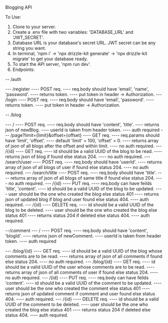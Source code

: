 Blogging API

To Use:

1. Clone to your server.
2. Create a .env file with two variables: 'DATABASE_URL' and 'JWT_SECRET'.
3. Database URL is your database's secret URL. JWT secret can be any string you want.
4. In terminal, 'npm i' -> 'npx drizzle-kit generate' -> 'npx drizzle-kit migrate' to get your database ready.
5. To start the API server, 'npm run dev'.
6. Endpoints:

-- /auth

<register>
--- /register 
---- POST req.
---- req.body should have 'email', 'name', 'password'.
---- returns token.
---- put token in header -> Authorization.

<login>
--- /login 
---- POST req.
---- req.body should have 'email', 'password'.
---- returns token.
---- put token in header -> Authorization.

-- /blog

<create>
--- /
---- POST req.
---- req.body should have 'content', 'title'.
---- returns json of newBlog.
---- userId is taken from header token.
---- auth required

<read page>
--- /page?limit={limit}&offset={offset}
---- GET req.
---- req.params should have 'limit', 'offset'.
---- default 'limit' = 100, 'offset' = 0.
---- returns array of json of all blogs after the offset and within limit.
---- no auth required.

<read single>
--- /{id}
---- GET req.
---- id should be a valid UUID of the blog to be read.
---- returns json of blog if found else status 204.
---- no auth required.

<read by user>
--- /search/user
---- POST req.
---- req.body should have 'userId'.
---- returns array of json of all blogs of user if found else status 204.
---- no auth required.

<read by title>
--- /search/title
---- POST req.
---- req.body should have 'title'.
---- returns array of json of all blogs of same title if found else status 204.
---- no auth required.

<update>
--- /{id}
---- PUT req.
---- req.body can have feilds 'title', 'content'.
---- id should be a valid UUID of the blog to be updated.
---- user should be the one who created the blog else status 401
---- returns json of updated blog if blog and user found else status 404.
---- auth required.

<delete>
--- /{id}
---- DELETE req.
---- id should be a valid UUID of the blog to be deleted.
---- user should be the one who created the blog else status 401
---- returns status 204 if deleted else status 404.
---- auth required.

--/comment
<create>
--- /
---- POST req.
---- req.body should have 'content', 'blogId'.
---- returns json of newComment.
---- userId is taken from header token.
---- auth required

<read by blog>
--- /blog/{id}
---- GET req.
---- id should be a valid UUID of the blog whose comments are to be read.
---- returns array of json of all comments if found else status 204.
---- no auth required.

<read by user>
--- /blog/{id}
---- GET req.
---- id should be a valid UUID of the user whose comments are to be read.
---- returns array of json of all comments of user if found else status 204.
---- no auth required.

<update>
--- /{id}
---- PUT req.
---- req.body can have feilds 'content'.
---- id should be a valid UUID of the comment to be updated.
---- user should be the one who created the comment else status 401
---- returns json of updated comment if comment and user found else status 404.
---- auth required.

<delete>
--- /{id}
---- DELETE req.
---- id should be a valid UUID of the comment to be deleted.
---- user should be the one who created the blog else status 401
---- returns status 204 if deleted else status 404.
---- auth required.
